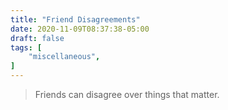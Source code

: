 ```yaml
---
title: "Friend Disagreements"
date: 2020-11-09T08:37:38-05:00
draft: false
tags: [
	"miscellaneous",
]
---
```

> Friends can disagree over things that matter.

